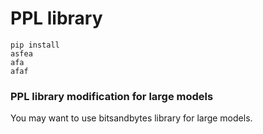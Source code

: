 # PPL library

```
pip install
asfea
afa
afaf
```

### PPL library modification for large models


You may want to use bitsandbytes library for large models.





